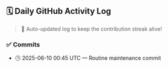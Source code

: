 ## 🗓️ Daily GitHub Activity Log

> 🤖 Auto-updated log to keep the contribution streak alive!

### ✅ Commits

- 🕒 2025-06-10 00:45 UTC — Routine maintenance commit

